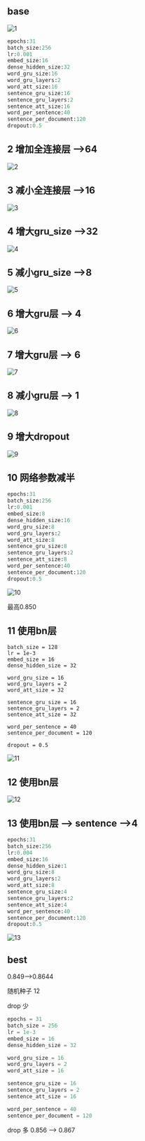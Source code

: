 ## base

![1](1.png)

```python
epochs:31
batch_size:256
lr:0.001
embed_size:16
dense_hidden_size:32
word_gru_size:16
word_gru_layers:2
word_att_size:16
sentence_gru_size:16
sentence_gru_layers:2
sentence_att_size:16
word_per_sentence:40
sentence_per_document:120
dropout:0.5
```

## 2 增加全连接层 -->64

![2](2.png)

## 3 减小全连接层 -->16

![3](3.png)

## 4  增大gru_size -->32

![4](4.png)

## 5 减小gru_size -->8

![5](5.png)

## 6 增大gru层 --> 4

![6](6.png)

## 7 增大gru层 --> 6

![7](7.png)

## 8 减小gru层 --> 1

![8](8.png)

## 9 增大dropout

![9](9.png)

## 10 网络参数减半

```python
epochs:31
batch_size:256
lr:0.001
embed_size:8
dense_hidden_size:16
word_gru_size:8
word_gru_layers:2
word_att_size:8
sentence_gru_size:8
sentence_gru_layers:2
sentence_att_size:8
word_per_sentence:40
sentence_per_document:120
dropout:0.5
```

![10](10.png)

最高0.850



## 11 使用bn层

```
batch_size = 128
lr = 1e-3
embed_size = 16
dense_hidden_size = 32

word_gru_size = 16
word_gru_layers = 2
word_att_size = 32

sentence_gru_size = 16
sentence_gru_layers = 2
sentence_att_size = 32

word_per_sentence = 40
sentence_per_document = 120

dropout = 0.5
```

![11](11.png)



## 12 使用bn层

![12](12.png)



## 13 使用bn层 --> sentence -->4

```python
epochs:31
batch_size:256
lr:0.004
embed_size:16
dense_hidden_size:1
word_gru_size:8
word_gru_layers:2
word_att_size:8
sentence_gru_size:4
sentence_gru_layers:2
sentence_att_size:4
word_per_sentence:40
sentence_per_document:120
dropout:0.5
```

![13](13.png)





## best

0.849——>0.8644

随机种子 12 

drop 少

```python
epochs = 31
batch_size = 256
lr = 1e-3
embed_size = 16
dense_hidden_size = 32

word_gru_size = 16
word_gru_layers = 2
word_att_size = 16

sentence_gru_size = 16
sentence_gru_layers = 2
sentence_att_size = 16

word_per_sentence = 40
sentence_per_document = 120
```



drop 多 0.856 ——> 0.867
